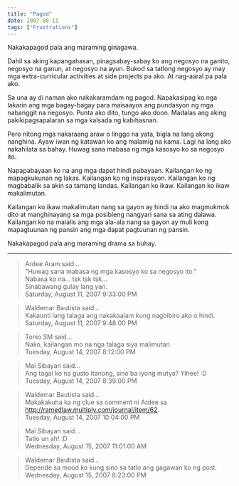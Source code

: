 ```yaml
---
title: "Pagod"
date: 2007-08-11
tags: ["Frustrations"]
---
```


Nakakapagod pala ang maraming ginagawa.

Dahil sa aking kapangahasan, pinagsabay-sabay ko ang negosyo na ganito, negosyo na ganun, at negosyo na ayun. Bukod sa tatlong negosyo ay may mga extra-curricular activities at side projects pa ako. At nag-aaral pa pala ako.

Sa una ay di naman ako nakakaramdam ng pagod. Napakasipag ko nga lakarin ang mga bagay-bagay para maisaayos ang pundasyon ng mga nabanggit na negosyo. Punta ako dito, tungo ako doon. Madalas ang aking pakikipagsapalaran sa mga kalsada ng kabihasnan.

Pero nitong mga nakaraang araw o linggo na yata, bigla na lang akong nanghina. Ayaw iwan ng katawan ko ang malamig na kama. Lagi na lang ako nakahilata sa bahay. Huwag sana mabasa ng mga kasosyo ko sa negosyo ito.

Napapabayaan ko na ang mga dapat hindi pabayaan. Kailangan ko ng mapagkukunan ng lakas. Kailangan ko ng inspirasyon.  Kailangan ko ng magbabalik sa akin sa tamang landas. Kailangan ko ikaw. Kailangan ko ikaw makalimutan.

Kailangan ko ikaw makalimutan nang sa gayon ay hindi na ako magmukmok dito at manghinayang sa mga posibleng nangyari sana sa ating dalawa. Kailangan ko na maialis ang mga ala-ala nang sa gayon ay muli kong mapagtuunan ng pansin ang mga dapat pagtuunan ng pansin.

Nakakapagod pala ang maraming drama sa buhay.

---

> Ardee Aram said...  
> "Huwag sana mabasa ng mga kasosyo ko sa negosyo ito."  
> Nabasa ko na... tsk tsk tsk...  
> Sinabawang gulay lang yan.  
> Saturday, August 11, 2007 9:33:00 PM 

> Waldemar Bautista said...  
> Kakaunti lang talaga ang nakakaalam kung nagbibiro ako o hindi.  
> Saturday, August 11, 2007 9:48:00 PM 

> Tonio SM said...  
> Nako, kailangan mo na nga talaga siya malimutan.  
> Tuesday, August 14, 2007 8:12:00 PM 

> Mai Sibayan said...  
> Ang tagal ko na gusto itanong, sino ba iyong mutya? Yihee! :D  
> Tuesday, August 14, 2007 8:39:00 PM 

> Waldemar Bautista said...  
> Makakakuha ka ng clue sa comment ni Ardee sa http://ramedlaw.multiply.com/journal/item/62.  
> Tuesday, August 14, 2007 10:04:00 PM 

> Mai Sibayan said...  
> Tatlo un ah! :D  
> Wednesday, August 15, 2007 11:01:00 AM 

> Waldemar Bautista said...  
> Depende sa mood ko kung sino sa tatlo ang gagawan ko ng post.  
> Wednesday, August 15, 2007 8:23:00 PM 
